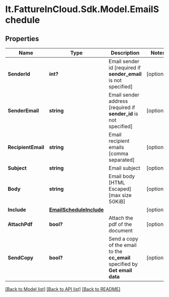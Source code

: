 # It.FattureInCloud.Sdk.Model.EmailSchedule

## Properties

Name | Type | Description | Notes
------------ | ------------- | ------------- | -------------
**SenderId** | **int?** | Email sender id [required if **sender_email** is not specified] | [optional] 
**SenderEmail** | **string** | Email sender address [required if **sender_id** is not specified] | [optional] 
**RecipientEmail** | **string** | Email recipient emails [comma separated] | [optional] 
**Subject** | **string** | Email subject | [optional] 
**Body** | **string** | Email body [HTML Escaped] [max size 50KiB] | [optional] 
**Include** | [**EmailScheduleInclude**](EmailScheduleInclude.md) |  | [optional] 
**AttachPdf** | **bool?** | Attach the pdf of the document | [optional] 
**SendCopy** | **bool?** | Send a copy of the email to the **cc_email** specified by **Get email data** | [optional] 

[[Back to Model list]](../README.md#documentation-for-models) [[Back to API list]](../README.md#documentation-for-api-endpoints) [[Back to README]](../README.md)

